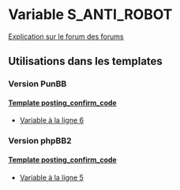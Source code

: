 # Variable S_ANTI_ROBOT
[Explication sur le forum des forums](http://forum.forumactif.com/t294113-listing-des-variables#S_ANTI_ROBOT)

## Utilisations dans les templates

### Version PunBB

#### [Template posting_confirm_code](punbb/posting_confirm_code.md)
* [Variable à la ligne 6](../punbb/posting_confirm_code.tpl#L6)

### Version phpBB2

#### [Template posting_confirm_code](subsilver/posting_confirm_code.md)
* [Variable à la ligne 5](../subsilver/posting_confirm_code.tpl#L5)